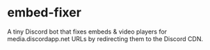 # embed-fixer
A tiny Discord bot that fixes embeds &amp; video players for media.discordapp.net URLs by redirecting them to the Discord CDN.
